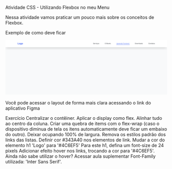 Atividade CSS - Utilizando Flexbox no meu Menu

Nessa atividade vamos praticar um pouco mais sobre os conceitos de Flexbox.

Exemplo de como deve ficar

<img src="./assets/example-1.svg" alt="example 1" />

Você pode acessar o layout de forma mais clara acessando o link do aplicativo Figma

Exercício
Centralizar o contêiner.
Aplicar o display como flex.
Alinhar tudo ao centro da coluna.
Criar uma quebra de items com o flex-wrap (caso o dispositivo diminua de tela os itens automaticamente deve ficar um embaixo do outro).
Deixar ocupando 100% de largura.
Remova os estilos padrão dos links das listas.
Definir cor #343A40 nos elementos de link.
Mudar a cor do elemento h1 'Logo' para '#4C6EF5'
Para este h1, defina um font-size de 24 pixels
Adicionar efeito hover nos links, trocando a cor para '#4C6EF5'.
Ainda não sabe utilizar o hover? Acessar aula suplementar
Font-Family utilizada: 'Inter Sans Serif'.
